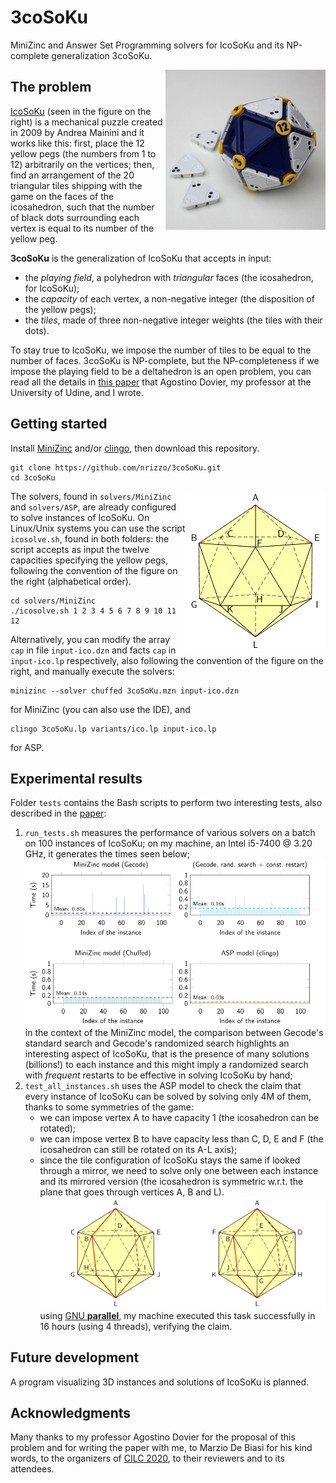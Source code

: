 # 3coSoKu
MiniZinc and Answer Set Programming solvers for IcoSoKu and its NP-complete generalization 3coSoKu.

<img src="./images/icosoku256.jpg" alt="Picture of IcoSoKu" align="right">

## The problem
[IcoSoKu](https://www.recenttoys.com/recent-toys-icosoku-puzzle-p/) (seen in the figure on the right) is a mechanical puzzle created in 2009 by Andrea Mainini and it works like this: first, place the 12 yellow pegs (the numbers from 1 to 12) arbitrarily on the vertices; then, find an arrangement of the 20 triangular tiles shipping with the game on the faces of the icosahedron, such that the number of black dots surrounding each vertex is equal to its number of the yellow peg.

**3coSoKu** is the generalization of IcoSoKu that accepts in input:
* the *playing field*, a polyhedron with *triangular* faces (the icosahedron, for IcoSoKu);
* the *capacity* of each vertex, a non-negative integer (the disposition of the yellow pegs);
* the *tiles*, made of three non-negative integer weights (the tiles with their dots).

To stay true to IcoSoKu, we impose the number of tiles to be equal to the number of faces. 3coSoKu is NP-complete, but the NP-completeness if we impose the playing field to be a deltahedron is an open problem, you can read all the details in [this paper](http://ceur-ws.org/Vol-2710/paper1.pdf) that Agostino Dovier, my professor at the University of Udine, and I wrote.

## Getting started
Install [MiniZinc](https://www.minizinc.org/) and/or [clingo](https://potassco.org/), then download this repository.
```shell
git clone https://github.com/nrizzo/3coSoKu.git
cd 3coSoKu
```

<img src="./images/icoconvention.png" alt="Naming the vertices of the icosahedron" align="right">

The solvers, found in `solvers/MiniZinc` and `solvers/ASP`, are already configured to solve instances of IcoSoKu. On Linux/Unix systems you can use the script `icosolve.sh`, found in both folders: the script accepts as input the twelve capacities specifying the yellow pegs, following the convention of the figure on the right (alphabetical order).
```shell
cd solvers/MiniZinc
./icosolve.sh 1 2 3 4 5 6 7 8 9 10 11 12
```
Alternatively, you can modify the array `cap` in file `input-ico.dzn` and facts `cap` in `input-ico.lp` respectively, also following the convention of the figure on the right, and manually execute the solvers:
```shell
minizinc --solver chuffed 3coSoKu.mzn input-ico.dzn
```
for MiniZinc (you can also use the IDE), and
```shell
clingo 3coSoKu.lp variants/ico.lp input-ico.lp
```
for ASP.

## Experimental results
Folder `tests` contains the Bash scripts to perform two interesting tests, also described in the [paper](http://ceur-ws.org/Vol-2710/paper1.pdf):
1. `run_tests.sh` measures the performance of various solvers on a batch on 100 instances of IcoSoKu; on my machine, an Intel i5-7400 @ 3.20 GHz, it generates the times seen below;
![Performance of our solvers on 100 instances of IcoSoKu](./images/times.png)
in the context of the MiniZinc model, the comparison between Gecode's standard search and Gecode's randomized search highlights an interesting aspect of IcoSoKu, that is the presence of many solutions (billions!) to each instance and this might imply a randomized search with *frequent* restarts to be effective in solving IcoSoKu by hand;
2. `test_all_instances.sh` uses the ASP model to check the claim that every instance of IcoSoKu can be solved by solving only 4M of them, thanks to some symmetries of the game:
	- we can impose vertex A to have capacity 1 (the icosahedron can be rotated);
	- we can impose vertex B to have capacity less than C, D, E and F (the icosahedron can still be rotated on its A-L axis);
	- since the tile configuration of IcoSoKu stays the same if looked through a mirror, we need to solve only one between each instance and its mirrored version (the icosahedron is symmetric w.r.t. the plane that goes through vertices A, B and L).
![Symmetry of the icosahedron with the plane that goes through A, B and L](./images/mirrored.png)
  using [GNU **parallel**](http://www.gnu.org/software/parallel/), my machine executed this task successfully in 16 hours (using 4 threads), verifying the claim.

## Future development
A program visualizing 3D instances and solutions of IcoSoKu is planned.

## Acknowledgments
Many thanks to my professor Agostino Dovier for the proposal of this problem and for writing the paper with me, to Marzio De Biasi for his kind words, to the organizers of [CILC 2020](https://cilc2020.demacs.unical.it/), to their reviewers and to its attendees.
